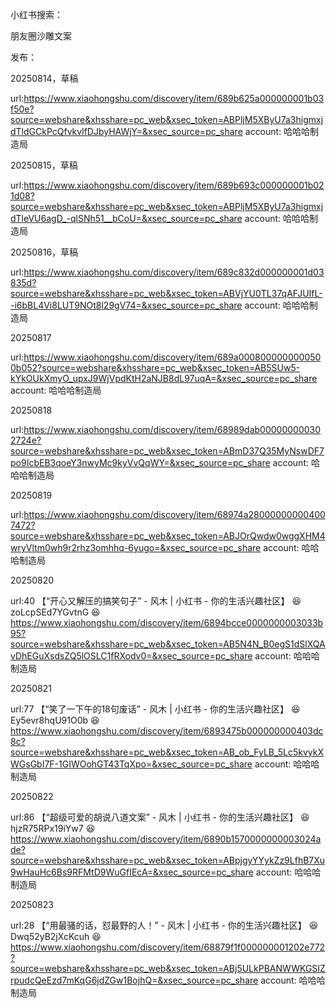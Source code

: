 
小红书搜索：

朋友圈沙雕文案



发布：

20250814，草稿

url:https://www.xiaohongshu.com/discovery/item/689b625a000000001b03f50e?source=webshare&xhsshare=pc_web&xsec_token=ABPljM5XByU7a3higmxjdTldGCkPcQfvkvlfDJbyHAWjY=&xsec_source=pc_share
account: 哈哈哈制造局

20250815，草稿

url:https://www.xiaohongshu.com/discovery/item/689b693c000000001b021d08?source=webshare&xhsshare=pc_web&xsec_token=ABPljM5XByU7a3higmxjdTleVU6agD_-qlSNh51__bCoU=&xsec_source=pc_share
account: 哈哈哈制造局

20250816，草稿

url:https://www.xiaohongshu.com/discovery/item/689c832d000000001d03835d?source=webshare&xhsshare=pc_web&xsec_token=ABVjYU0TL37qAFJUIfL--i6bBL4Vi8LUT9NOt8l29gV74=&xsec_source=pc_share
account: 哈哈哈制造局

20250817


url:https://www.xiaohongshu.com/discovery/item/689a0008000000000500b052?source=webshare&xhsshare=pc_web&xsec_token=AB5SUw5-kYkOUkXmyO_upxJ9WjVpdKtH2aNJB8dL97uqA=&xsec_source=pc_share
account: 哈哈哈制造局

20250818

url:https://www.xiaohongshu.com/discovery/item/68989dab000000000302724e?source=webshare&xhsshare=pc_web&xsec_token=ABmD37Q35MyNswDF7po9IcbEB3qoeY3nwyMc9kyVvQqWY=&xsec_source=pc_share
account: 哈哈哈制造局

20250819

url:https://www.xiaohongshu.com/discovery/item/68974a280000000004007472?source=webshare&xhsshare=pc_web&xsec_token=ABJOrQwdw0wggXHM4wryVltm0wh9r2rhz3omhhq-6yugo=&xsec_source=pc_share
account: 哈哈哈制造局

20250820

url:40 【“开心又解压的搞笑句子” - 风木 | 小红书 - 你的生活兴趣社区】 😆 zoLcpSEd7YGvtnG 😆 https://www.xiaohongshu.com/discovery/item/6894bcce0000000003033b95?source=webshare&xhsshare=pc_web&xsec_token=AB5N4N_B0egS1dSlXQAvDhEGuXsdsZQ5lOSLC1fRXodv0=&xsec_source=pc_share
account: 哈哈哈制造局

20250821

url:77 【“笑了一下午的18句废话” - 风木 | 小红书 - 你的生活兴趣社区】 😆 Ey5evr8hqU91O0b 😆 https://www.xiaohongshu.com/discovery/item/6893475b000000000403dc8c?source=webshare&xhsshare=pc_web&xsec_token=AB_ob_FyLB_5Lc5kvykXWGsGbI7F-1GIWOohGT43TqXpo=&xsec_source=pc_share
account: 哈哈哈制造局

20250822

url:86 【“超级可爱的胡说八道文案” - 风木 | 小红书 - 你的生活兴趣社区】 😆 hjzR75RPx19iYw7 😆 https://www.xiaohongshu.com/discovery/item/6890b1570000000003024ade?source=webshare&xhsshare=pc_web&xsec_token=ABpjgyYYykZz9LfhB7Xu9wHauHc6Bs9RFMtD9WuGfIEcA=&xsec_source=pc_share
account: 哈哈哈制造局

20250823

url:28 【“用最骚的话，怼最野的人！” - 风木 | 小红书 - 你的生活兴趣社区】 😆 Dwq52yB2jXcKcuh 😆 https://www.xiaohongshu.com/discovery/item/68879f1f000000001202e772?source=webshare&xhsshare=pc_web&xsec_token=ABj5ULkPBANWWKGSIZrpudcQeEzd7mKqG6jdZGw1BojhQ=&xsec_source=pc_share
account: 哈哈哈制造局